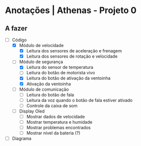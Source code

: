 # Anotações | Athenas - Projeto 0

## A fazer

- [ ] Código
  - [x] Módulo de velocidade
    - [x] Leitura dos sensores de aceleração e frenagem
    - [x] Leitura dos sensores de rotação e velocidade
  - [ ] Módulo de segurança
    - [x] Leitura do sensor de temperatura
    - [ ] Leitura do botão de motorista vivo
    - [x] Leitura do botão de ativação da ventoinha
    - [x] Ativação da ventoinha
  - [ ] Módulo de comunicação
    - [ ] Leitura do botão de fala
    - [ ] Leitura da voz quando o botão de fala estiver ativado
    - [ ] Controle da caixa de som
  - [ ] Display Oled
    - [ ] Mostrar dados de velocidade
    - [ ] Mostrar temperatura e humidade
    - [ ] Mostrar problemas encontrados
    - [ ] Mostrar nível da bateria (?)
- [ ] Diagrama
